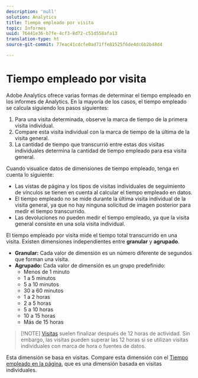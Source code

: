 ```yaml
---
description: 'null'
solution: Analytics
title: Tiempo empleado por visita
topic: Informes
uuid: 76441e36-b7fe-4cf3-8d72-c51d558afa13
translation-type: ht
source-git-commit: 77eac41cdcfe0ad71ffe81525f6de4dc6b2b48d4

---
```



# Tiempo empleado por visita

Adobe Analytics ofrece varias formas de determinar el tiempo empleado en los informes de Analytics. En la mayoría de los casos, el tiempo empleado se calcula siguiendo los pasos siguientes:

1. Para una visita determinada, observe la marca de tiempo de la primera visita individual.
2. Compare esta visita individual con la marca de tiempo de la última de la visita general.
3. La cantidad de tiempo que transcurrió entre estas dos visitas individuales determina la cantidad de tiempo empleado para esa visita general.

Cuando visualice datos de dimensiones de tiempo empleado, tenga en cuenta lo siguiente:

* Las vistas de página y los tipos de visitas individuales de seguimiento de vínculos se tienen en cuenta al calcular el tiempo empleado en datos.
* El tiempo empleado no se mide durante la última visita individual de la visita general, ya que no hay ninguna solicitud de imagen posterior para medir el tiempo transcurrido.
* Las devoluciones no pueden medir el tiempo empleado, ya que la visita general consiste en una sola visita individual.

El tiempo empleado por visita mide el tiempo total transcurrido en una visita. Existen dimensiones independientes entre **granular** y **agrupado**.

* **Granular:** Cada valor de dimensión es un número diferente de segundos que forman una visita.
* **Agrupado:** Cada valor de dimensión es un grupo predefinido:
   * Menos de 1 minuto
   * 1 a 5 minutos
   * 5 a 10 minutos
   * 30 a 60 minutos
   * 1 a 2 horas
   * 2 a 5 horas
   * 5 a 10 horas
   * 10 a 15 horas
   * Más de 15 horas

> [!NOTE] [Visitas](../c-metrics/metrics-visit.md) suelen finalizar después de 12 horas de actividad. Sin embargo, las visitas pueden superar las 12 horas si se utilizan visitas individuales con marca de hora o fuentes de datos.

Esta dimensión se basa en visitas. Compare esta dimensión con el [Tiempo empleado en la página](reports-time-spent-on-page.md), que es una dimensión basada en visitas individuales.
